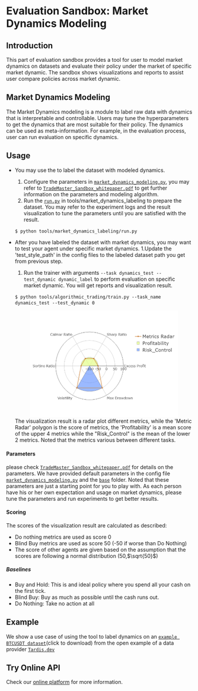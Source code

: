 # Evaluation Sandbox: Market Dynamics Modeling

## Introduction 
This part of evaluation sandbox provides a tool for user to model market dynamics on datasets and evaluate their policy under the market of specific market dynamic. 
The sandbox shows visualizations and reports to assist user compare policies across market dynamic.

## Market Dynamics Modeling
The Market Dynamics modeling is a module to label raw data with dynamics that is interpretable and controllable. Users may tune the hyperparameters to get the dynamics that are most suitable for their policy.
The dynamics can be used as meta-information. For example, in the evaluation process, user can run evaluation on specific dynamics.

## Usage 
- You may use the to label the dataset with modeled dynamics.
  1. Configure the parameters in [`market_dynamics_modeling.py`](../../../configs/evaluation/market_dynamics_modeling.py), you may refer to [`TradeMaster_Sandbox_whitepaper.pdf`](TradeMaster_Sandbox_whitepaper.pdf) to get further information on the parameters and modeling algorithm.
  1. Run the [`run.py`](../../../tools/market_dynamics_labeling/run.py)  in tools/market_dynamics_labeling to prepare the dataset. You may refer to the experiment logs and the result visualization to tune the parameters until you are satisfied with the result.
  ```
  $ python tools/market_dynamics_labeling/run.py
  ```

- After you have labeled the dataset with market dynamics, you may want to test your agent under specific market dynamics.
  1.Update the 'test_style_path' in the config files to the labeled dataset path you get from previous step.
  1. Run the trainer with arguments `--task dynamics_test --test_dynamic dynamic_label` to perform evaluation on specific market dynamic. You will get reports and visualization result.
  ```
  $ python tools/algorithmic_trading/train.py --task_name dynamics_test --test_dynamic 0
  ```
  <div align="center">
          <img src="example_figs/Radar_plot.png" width = 400 height =  />
        </div> 
  The visualization result is a radar plot different metrics, while the 'Metric Radar' polygon is the score of metrics, the 'Profitability' is a mean score of the upper 4 metrics while the "Risk_Control" is the mean of the lower 2 metrics. Noted that the metrics various between different tasks.
#### Parameters 
please check [`TradeMaster_Sandbox_whitepaper.pdf`](TradeMaster_Sandbox_whitepaper.pdf) for details on the parameters. We have provided default parameters in the config file [`market_dynamics_modeling.py`](../../../configs/evaluation/market_dynamics_modeling.py) and the [`base`](../../../configs/_base_/market_dynamics_model) folder. Noted that these parameters are just a starting point for you to play with. As each person have his or her own expectation and usage on market dynamics, please tune the parameters and run experiments to get better results.
#### Scoring
The scores of the visualization result are calculated as described:
- Do nothing metrics are used as score 0
- Blind Buy metrics are used as score 50 (-50 if worse than Do Nothing)
- The score of other agents are given based on the assumption that the scores are following a normal distribution (50,$\sqrt{50}$)
##### Baselines
  - Buy and Hold: This is and ideal policy where you spend all your cash on the first tick.
  - Blind Buy: Buy as much as possible until the cash runs out.
  - Do Nothing: Take no action at all
## Example
We show a use case of using the tool to label dynamics on an [`example BTCUSDT dataset`](https://datasets.tardis.dev/v1/binance-futures/book_snapshot_5/2020/09/01/BTCUSDT.csv.gz)(click to download) from the open example of a data provider [`Tardis.dev`](https://docs.tardis.dev/downloadable-csv-files)   






## Try Online API
Check our [online platform](http://trademaster.ai/) for more information.


